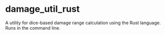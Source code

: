 # damage_util_rust
A utility for dice-based damage range calculation using the Rust language. Runs in the command line.

